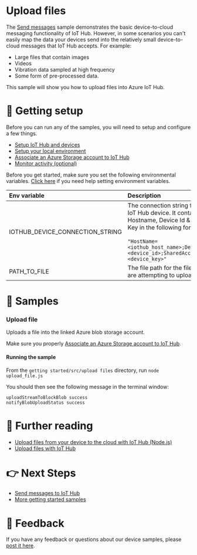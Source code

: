 # Upload files

The [Send messages](../send%20messages) sample demonstrates the basic device-to-cloud messaging functionality of IoT Hub. However, in some scenarios you can't easily map the data your devices send into the relatively small device-to-cloud messages that IoT Hub accepts. For example:

- Large files that contain images
- Videos
- Vibration data sampled at high frequency
- Some form of pre-processed data.

This sample will show you how to upload files into Azure IoT Hub.

# 🦉 Getting setup

Before you can run any of the samples, you will need to setup and configure a few things. 

- [Setup IoT Hub and devices](../../../../doc/device-samples/iot-hub-prerequisites.md) 
- [Setup your local environment](../../../../doc/device-samples/dev-environment.md) 
- [Associate an Azure Storage account to IoT Hub](https://docs.microsoft.com/en-us/azure/iot-hub/iot-hub-node-node-file-upload#associate-an-azure-storage-account-to-iot-hub)
- [Monitor activity (optional)](../../../../doc/device-samples/monitor-iot-hub.md)

Before you get started, make sure you set the following environmental variables. [Click here](../../../../doc/device-samples/setting-env-variables.md) if you need help setting environment variables.

| Env variable                    | Description                                                                                                                                                                                                         |
| :------------------------------ | :------------------------------------------------------------------------------------------------------------------------------------------------------------------------------------------------------------------ |
| IOTHUB_DEVICE_CONNECTION_STRING | The connection string for your IoT Hub device. It contains the Hostname, Device Id & Device Key in the following format:<br/><br/>`"HostName=<iothub_host_name>;DeviceId=<device_id>;SharedAccessKey=<device_key>"` |
| PATH_TO_FILE | The file path for the file you are attempting to upload.  |

# 🌟 Samples

### Upload file

Uploads a file into the linked Azure blob storage account. 

Make sure you properly [Associate an Azure Storage account to IoT Hub](https://docs.microsoft.com/en-us/azure/iot-hub/iot-hub-node-node-file-upload#associate-an-azure-storage-account-to-iot-hub).

#### Running the sample

From the `getting started/src/upload files` directory, run `node upload_file.js`

You should then see the following message in the terminal window:

```text
uploadStreamToBlockBlob success
notifyBlobUploadStatus success
```

# 📖 Further reading

- [Upload files from your device to the cloud with IoT Hub (Node.js)](https://docs.microsoft.com/en-us/azure/iot-hub/iot-hub-node-node-file-upload)
- [Upload files with IoT Hub](https://docs.microsoft.com/en-us/azure/iot-hub/iot-hub-devguide-file-upload)
  
# 👉 Next Steps

- [Send messages to IoT Hub](./src/send%20messages)
- [More getting started samples](../../)

# 💬 Feedback

If you have any feedback or questions about our device samples, please [post it here](https://github.com/Azure/azure-iot-sdk-node/discussions/1042).